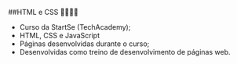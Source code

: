 ##HTML e CSS 📑👨🏾‍💻

- Curso da StartSe (TechAcademy);
- HTML, CSS e JavaScript
- Páginas desenvolvidas durante o curso;
- Desenvolvidas como treino de desenvolvimento de páginas web.
